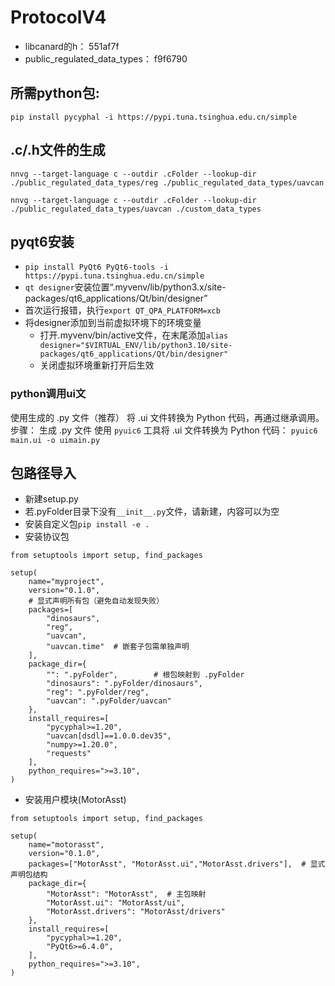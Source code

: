 # ProtocolV4
- libcanard的h：
551af7f
- public_regulated_data_types：
f9f6790
## 所需python包:
`pip install pycyphal -i https://pypi.tuna.tsinghua.edu.cn/simple`
## .c/.h文件的生成
```
nnvg --target-language c --outdir .cFolder --lookup-dir ./public_regulated_data_types/reg ./public_regulated_data_types/uavcan

nnvg --target-language c --outdir .cFolder --lookup-dir  ./public_regulated_data_types/uavcan ./custom_data_types
```

## pyqt6安装
- `pip install PyQt6 PyQt6-tools -i https://pypi.tuna.tsinghua.edu.cn/simple`
- `qt designer`安装位置“.myvenv/lib/python3.x/site-packages/qt6_applications/Qt/bin/designer”
- 首次运行报错，执行`export QT_QPA_PLATFORM=xcb`
- 将designer添加到当前虚拟环境下的环境变量
    - 打开.myvenv/bin/active文件，在末尾添加`alias designer="$VIRTUAL_ENV/lib/python3.10/site-packages/qt6_applications/Qt/bin/designer"  `
    - 关闭虚拟环境重新打开后生效
### python调用ui文
使用生成的 .py 文件（推荐）‌
将 .ui 文件转换为 Python 代码，再通过继承调用。
‌步骤：‌
    ‌生成 .py 文件‌
    使用 `pyuic6` 工具将 .ui 文件转换为 Python 代码：
    `pyuic6 main.ui -o uimain.py`

## 包路径导入
- 新建setup.py
- 若.pyFolder目录下没有`__init__.py`文件，请新建，内容可以为空
- 安装自定义包`pip install -e .`
- 安装协议包
```
from setuptools import setup, find_packages

setup(
    name="myproject",
    version="0.1.0",
    # 显式声明所有包（避免自动发现失败）
    packages=[
        "dinosaurs",
        "reg",
        "uavcan",
        "uavcan.time"  # 嵌套子包需单独声明
    ],
    package_dir={
        "": ".pyFolder",        # 根包映射到 .pyFolder
        "dinosaurs": ".pyFolder/dinosaurs",
        "reg": ".pyFolder/reg",
        "uavcan": ".pyFolder/uavcan"
    },
    install_requires=[
        "pycyphal>=1.20",
        "uavcan[dsdl]==1.0.0.dev35",
        "numpy>=1.20.0",
        "requests"
    ],
    python_requires=">=3.10",
)

```
- 安装用户模块(MotorAsst)
```
from setuptools import setup, find_packages

setup(
    name="motorasst",
    version="0.1.0",
    packages=["MotorAsst", "MotorAsst.ui","MotorAsst.drivers"],  # 显式声明包结构
    package_dir={
        "MotorAsst": "MotorAsst",  # 主包映射
        "MotorAsst.ui": "MotorAsst/ui",
        "MotorAsst.drivers": "MotorAsst/drivers"
    },
    install_requires=[
        "pycyphal>=1.20",
        "PyQt6>=6.4.0",
    ],
    python_requires=">=3.10",
)
```